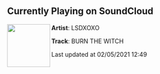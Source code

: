 ## Currently Playing on SoundCloud

[<img align="left" width="100" src="https://i1.sndcdn.com/artworks-000281029889-uof7fq-t50x50.jpg">](https://soundcloud.com/lsdxoxo/burn-the-witch)

**Artist**: LSDXOXO 

**Track**: BURN THE WITCH

Last updated at 02/05/2021 12:49
